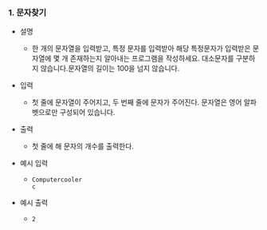 ### 1. 문자찾기

- 설명
    - 한 개의 문자열을 입력받고, 특정 문자를 입력받아 해당 특정문자가 입력받은 문자열에 몇 개 존재하는지 알아내는 프로그램을 작성하세요.
      대소문자를 구분하지 않습니다.문자열의 길이는 100을 넘지 않습니다.
      
- 입력
    - 첫 줄에 문자열이 주어지고, 두 번째 줄에 문자가 주어진다.
      문자열은 영어 알파벳으로만 구성되어 있습니다.
      
- 출력
    - 첫 줄에 해 문자의 개수를 출력한다.

- 예시 입력
    - ```
      Computercooler
      c
      ```
 
- 예시 출력
    - ```
      2
      ```
 